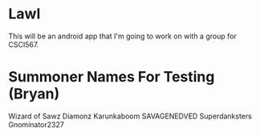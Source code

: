 Lawl
====

This will be an android app that I'm going to work on with a group for CSCI567.

Summoner Names For Testing (Bryan)
==================================
Wizard of Sawz
Diamonz
Karunkaboom
SAVAGENEDVED
Superdanksters
Gnominator2327
